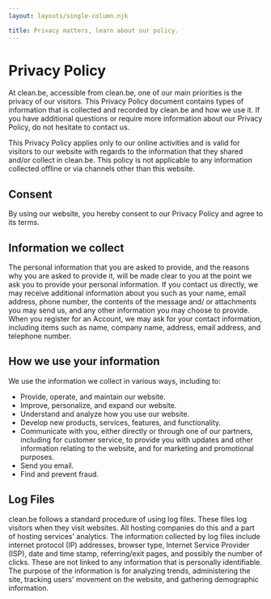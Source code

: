 ```yaml
---
layout: layouts/single-column.njk

title: Privacy matters, learn about our policy.
---
```


# Privacy Policy

At clean.be, accessible from clean.be, one of our main priorities is the privacy of our visitors. This Privacy Policy document contains types of information that is collected and recorded by clean.be and how we use it. If you have additional questions or require more information about our Privacy Policy, do not hesitate to contact us.

This Privacy Policy applies only to our online activities and is valid for visitors to our website with regards to the information that they shared and/or collect in clean.be. This policy is not applicable to any information collected offline or via channels other than this website.

## Consent

By using our website, you hereby consent to our Privacy Policy and agree to its terms.

## Information we collect

The personal information that you are asked to provide, and the reasons why you are asked to provide it, will be made clear to you at the point we ask you to provide your personal information. If you contact us directly, we may receive additional information about you such as your name, email address, phone number, the contents of the message and/ or attachments you may send us, and any other information you may choose to provide. When you register for an Account, we may ask for your contact information, including items such as name, company name, address, email address, and telephone number.

## How we use your information

We use the information we collect in various ways, including to:

- Provide, operate, and maintain our website.
- Improve, personalize, and expand our website.
- Understand and analyze how you use our website.
- Develop new products, services, features, and functionality.
- Communicate with you, either directly or through one of our partners, including for customer service, to provide you with updates and other information relating to the website, and for marketing and promotional purposes.
- Send you email.
- Find and prevent fraud.

## Log Files

clean.be follows a standard procedure of using log files. These files log visitors when they visit websites. All hosting companies do this and a part of hosting services' analytics. The information collected by log files include internet protocol (IP) addresses, browser type, Internet Service Provider (ISP), date and time stamp, referring/exit pages, and possibly the number of clicks. These are not linked to any information that is personally identifiable. The purpose of the information is for analyzing trends, administering the site, tracking users' movement on the website, and gathering demographic information.
